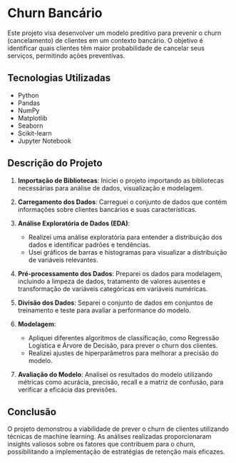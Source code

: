 # Churn Bancário

Este projeto visa desenvolver um modelo preditivo para prevenir o churn (cancelamento) de clientes em um contexto bancário. O objetivo é identificar quais clientes têm maior probabilidade de cancelar seus serviços, permitindo ações preventivas.

## Tecnologias Utilizadas

- Python
- Pandas
- NumPy
- Matplotlib
- Seaborn
- Scikit-learn
- Jupyter Notebook

## Descrição do Projeto

1. **Importação de Bibliotecas**: Iniciei o projeto importando as bibliotecas necessárias para análise de dados, visualização e modelagem.

2. **Carregamento dos Dados**: Carreguei o conjunto de dados que contém informações sobre clientes bancários e suas características.

3. **Análise Exploratória de Dados (EDA)**:
   - Realizei uma análise exploratória para entender a distribuição dos dados e identificar padrões e tendências.
   - Usei gráficos de barras e histogramas para visualizar a distribuição de variáveis relevantes.

4. **Pré-processamento dos Dados**: Preparei os dados para modelagem, incluindo a limpeza de dados, tratamento de valores ausentes e transformação de variáveis categóricas em variáveis numéricas.

5. **Divisão dos Dados**: Separei o conjunto de dados em conjuntos de treinamento e teste para avaliar a performance do modelo.

6. **Modelagem**:
   - Apliquei diferentes algoritmos de classificação, como Regressão Logística e Árvore de Decisão, para prever o churn dos clientes.
   - Realizei ajustes de hiperparâmetros para melhorar a precisão do modelo.

7. **Avaliação do Modelo**: Analisei os resultados do modelo utilizando métricas como acurácia, precisão, recall e a matriz de confusão, para verificar a eficácia das previsões.

## Conclusão

O projeto demonstrou a viabilidade de prever o churn de clientes utilizando técnicas de machine learning. As análises realizadas proporcionaram insights valiosos sobre os fatores que contribuem para o churn, possibilitando a implementação de estratégias de retenção mais eficazes.
